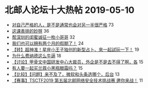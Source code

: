 # 北邮人论坛十大热帖 2019-05-10

- [对自己严格的人，是不是通常也会对另一半很严格](https://bbs.byr.cn/article/Feeling/3110426) 73
- [这课表排的妙呀](https://bbs.byr.cn/article/Talking/6119376) 36
- [帮深圳的闺蜜诚征一枚小哥哥](https://bbs.byr.cn/article/Friends/1921689) 32
- [我们也可以拥有两个月的假期了！](https://bbs.byr.cn/article/Picture/3241797) 24
- [【转】超神准！星座小王子独创的新型占卜、來一起試玩一下！](https://bbs.byr.cn/article/Constellations/326533) 19
- [为什么费纳德这么牛逼](https://bbs.byr.cn/article/Tennis/32894) 18
- [【讨论】甲骨文中国研发中心大裁员，外企是不是去不得了啊，各](https://bbs.byr.cn/article/WorkLife/1122539) 15
- [有人要一起买兰蔻小黑瓶眼霜吗？](https://bbs.byr.cn/article/Beauty/327260) 15
- [【比较】【问题】来不及了，微软和头条选哪个，后台](https://bbs.byr.cn/article/Job/2031074) 13
- [【赛事】TSCTF2019 第五届北邮网络安全技术挑战赛 邀你来战！](https://bbs.byr.cn/article/Security/44120) 11


